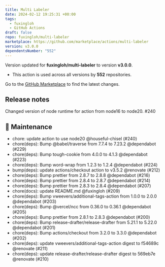 ```yaml
---
title: Multi Labeler
date: 2024-02-12 19:25:31 +00:00
tags:
  - fuxingloh
  - GitHub Actions
draft: false
repo: fuxingloh/multi-labeler
marketplace: https://github.com/marketplace/actions/multi-labeler
version: v3.0.0
dependentsNumber: "552"
---
```



Version updated for **fuxingloh/multi-labeler** to version **v3.0.0**.
- This action is used across all versions by **552** repositories.

Go to the [GitHub Marketplace](https://github.com/marketplace/actions/multi-labeler) to find the latest changes.

## Release notes

Changed version of node runtime for action from node16 to node20. #240

## 🧰 Maintenance

- chore: update action to use node20 @houseful-chisel (#240)
- chore(deps): Bump @babel/traverse from 7.7.4 to 7.23.2 @dependabot (#229)
- chore(deps): Bump tough-cookie from 4.0.0 to 4.1.3 @dependabot (#223)
- chore(deps): Bump word-wrap from 1.2.3 to 1.2.4 @dependabot (#224)
- bump(deps): update actions/checkout action to v3.5.2 @renovate (#212)
- chore(deps): Bump prettier from 2.8.7 to 2.8.8 @dependabot (#216)
- chore(deps): Bump prettier from 2.8.4 to 2.8.7 @dependabot (#214)
- chore(deps): Bump prettier from 2.8.3 to 2.8.4 @dependabot (#207)
- chore(docs): update README.md @fuxingloh (#209)
- chore(deps): Bump vweevers/additional-tags-action from 1.0.0 to 2.0.0 @dependabot (#203)
- chore(deps): Bump @vercel/ncc from 0.36.0 to 0.36.1 @dependabot (#205)
- chore(deps): Bump prettier from 2.8.1 to 2.8.3 @dependabot (#200)
- chore(deps): Bump release-drafter/release-drafter from 5.21.1 to 5.22.0 @dependabot (#201)
- chore(deps): Bump actions/checkout from 3.2.0 to 3.3.0 @dependabot (#202)
- chore(deps): update vweevers/additional-tags-action digest to f54689c @renovate (#211)
- chore(deps): update release-drafter/release-drafter digest to 569eb7e @renovate (#210)
